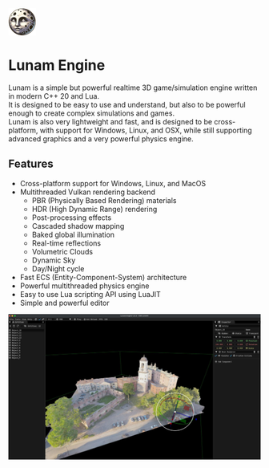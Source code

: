 ![Lunam Engine](assets/icons/logo_small.png)

# Lunam Engine
Lunam is a simple but powerful realtime 3D game/simulation engine written in modern C++ 20 and Lua.<br>
It is designed to be easy to use and understand, but also to be powerful enough to create complex simulations and games.<br>
Lunam is also very lightweight and fast, and is designed to be cross-platform, with support for Windows, Linux, and OSX, while still supporting advanced graphics and a very powerful physics engine.

## Features
* Cross-platform support for Windows, Linux, and MacOS
* Multithreaded Vulkan rendering backend
  * PBR (Physically Based Rendering) materials
  * HDR (High Dynamic Range) rendering
  * Post-processing effects
  * Cascaded shadow mapping
  * Baked global illumination
  * Real-time reflections
  * Volumetric Clouds
  * Dynamic Sky
  * Day/Night cycle
* Fast ECS (Entity-Component-System) architecture
* Powerful multithreaded physics engine
* Easy to use Lua scripting API using LuaJIT
* Simple and powerful editor

![screenshot](screenshots/editor.jpeg)
